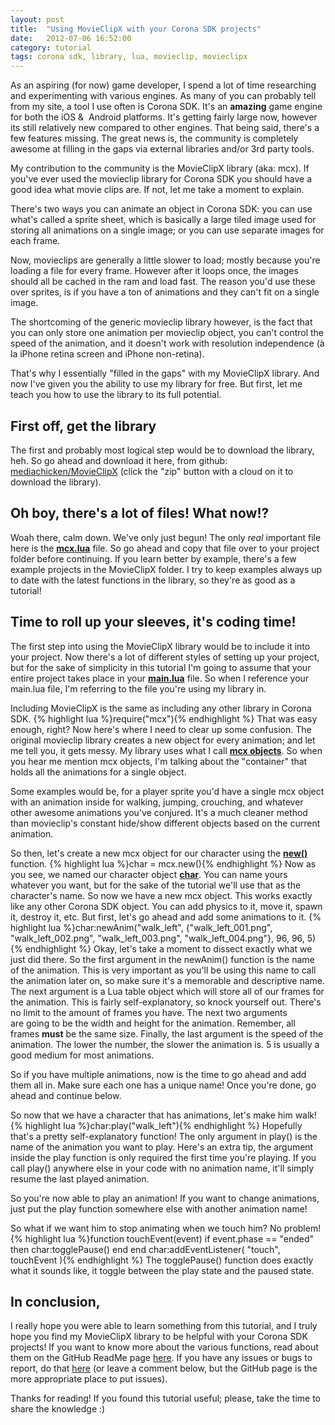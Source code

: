 ```yaml
---
layout: post
title:  "Using MovieClipX with your Corona SDK projects"
date:   2012-07-06 16:52:00
category: tutorial
tags: corona sdk, library, lua, movieclip, movieclipx
---
```


As an aspiring (for now) game developer, I spend a lot of time researching and experimenting with various engines. As many of you can probably tell from my site, a tool I use often is Corona SDK. It's an <strong>amazing</strong> game engine for both the iOS &amp;  Android platforms. It's getting fairly large now, however its still relatively new compared to other engines. That being said, there's a few features missing. The great news is, the community is completely awesome at filling in the gaps via external libraries and/or 3rd party tools.

My contribution to the community is the MovieClipX library (aka: mcx). If you've ever used the movieclip library for Corona SDK you should have a good idea what movie clips are. If not, let me take a moment to explain.

There's two ways you can animate an object in Corona SDK: you can use what's called a sprite sheet, which is basically a large tiled image used for storing all animations on a single image; or you can use separate images for each frame.

Now, movieclips are generally a little slower to load; mostly because you're loading a file for every frame. However after it loops once, the images should all be cached in the ram and load fast. The reason you'd use these over sprites, is if you have a ton of animations and they can't fit on a single image.

The shortcoming of the generic movieclip library however, is the fact that you can only store one animation per movieclip object, you can't control the speed of the animation, and it doesn't work with resolution independence (à la iPhone retina screen and iPhone non-retina).

That's why I essentially "filled in the gaps" with my MovieClipX library. And now I've given you the ability to use my library for free. But first, let me teach you how to use the library to its full potential.
<h2>First off, get the library</h2>
The first and probably most logical step would be to download the library, heh. So go ahead and download it here, from github: <a title="MovieClipX Library" href="https://github.com/mediachicken/MovieClipX">mediachicken/MovieClipX</a> (click the "zip" button with a cloud on it to download the library).
<h2>Oh boy, there's a lot of files! What now!?</h2>
Woah there, calm down. We've only just begun! The only <em>real</em> important file here is the <span style="text-decoration: underline;"><strong>mcx.lua</strong></span> file. So go ahead and copy that file over to your project folder before continuing. If you learn better by example, there's a few example projects in the MovieClipX folder. I try to keep examples always up to date with the latest functions in the library, so they're as good as a tutorial!
<h2>Time to roll up your sleeves, it's coding time!</h2>
The first step into using the MovieClipX library would be to include it into your project. Now there's a lot of different styles of setting up your project, but for the sake of simplicity in this tutorial I'm going to assume that your entire project takes place in your <span style="text-decoration: underline;"><strong>main.lua</strong></span> file. So when I reference your main.lua file, I'm referring to the file you're using my library in.

Including MovieClipX is the same as including any other library in Corona SDK.
{% highlight lua %}require("mcx"){% endhighlight %}
That was easy enough, right? Now here's where I need to clear up some confusion. The original movieclip library creates a new object for every animation; and let me tell you, it gets messy. My library uses what I call <span style="text-decoration: underline;"><strong>mcx objects</strong></span>. So when you hear me mention mcx objects, I'm talking about the "container" that holds all the animations for a single object.

Some examples would be, for a player sprite you'd have a single mcx object with an animation inside for walking, jumping, crouching, and whatever other awesome animations you've conjured. It's a much cleaner method than movieclip's constant hide/show different objects based on the current animation.

So then, let's create a new mcx object for our character using the <span style="text-decoration: underline;"><strong>new()</strong></span> function.
{% highlight lua %}char = mcx.new(){% endhighlight %}
Now as you see, we named our character object <span style="text-decoration: underline;"><strong>char</strong></span>. You can name yours whatever you want, but for the sake of the tutorial we'll use that as the character's name. So now we have a new mcx object. This works exactly like any other Corona SDK object. You can add physics to it, move it, spawn it, destroy it, etc. But first, let's go ahead and add some animations to it.
{% highlight lua %}char:newAnim("walk_left", {"walk_left_001.png",
             "walk_left_002.png",
             "walk_left_003.png",
             "walk_left_004.png"}, 96, 96, 5){% endhighlight %}
Okay, let's take a moment to dissect exactly what we just did there. So the first argument in the newAnim() function is the name of the animation. This is very important as you'll be using this name to call the animation later on, so make sure it's a memorable and descriptive name. The next argument is a Lua table object which will store all of our frames for the animation. This is fairly self-explanatory, so knock yourself out. There's no limit to the amount of frames you have. The next two arguments are going to be the width and height for the animation. Remember, all frames <strong>must</strong> be the same size. Finally, the last argument is the speed of the animation. The lower the number, the slower the animation is. 5 is usually a good medium for most animations.

So if you have multiple animations, now is the time to go ahead and add them all in. Make sure each one has a unique name! Once you're done, go ahead and continue below.

So now that we have a character that has animations, let's make him walk!
{% highlight lua %}char:play("walk_left"){% endhighlight %}
Hopefully that's a pretty self-explanatory function! The only argument in play() is the name of the animation you want to play. Here's an extra tip, the argument inside the play function is only required the first time you're playing. If you call play() anywhere else in your code with no animation name, it'll simply resume the last played animation.

So you're now able to play an animation! If you want to change animations, just put the play function somewhere else with another animation name!

So what if we want him to stop animating when we touch him? No problem!
{% highlight lua %}function touchEvent(event)
    if event.phase == "ended" then
        char:togglePause()
    end
end
char:addEventListener( "touch", touchEvent ){% endhighlight %}
The togglePause() function does exactly what it sounds like, it toggle between the play state and the paused state.
<h2>In conclusion,</h2>
I really hope you were able to learn something from this tutorial, and I truly hope you find my MovieClipX library to be helpful with your Corona SDK projects! If you want to know more about the various functions, read about them on the GitHub ReadMe page <a href="https://github.com/mediachicken/MovieClipX/blob/master/README.md#movieclipx">here</a>. If you have any issues or bugs to report, do that <a href="https://github.com/mediachicken/MovieClipX/issues?state=open">here</a> (or leave a comment below, but the GitHub page is the more appropriate place to put issues).

Thanks for reading! If you found this tutorial useful; please, take the time to share the knowledge :)

